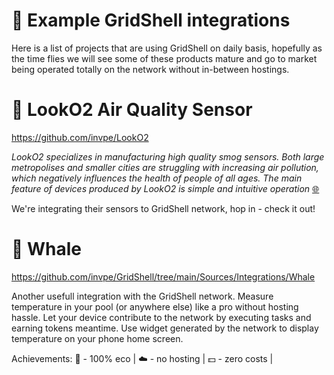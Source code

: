 # 🎊 Example GridShell integrations
 
Here is a list of projects that are using GridShell on daily basis, hopefully as the time flies 
we will see some of these products mature and go to market being operated totally on the network without in-between hostings.

# 🌲 LookO2 Air Quality Sensor 

https://github.com/invpe/LookO2

_LookO2 specializes in manufacturing high quality smog sensors. Both large metropolises and smaller cities are struggling with increasing air pollution, which negatively influences the health of people of all ages. The main feature of devices produced by LookO2 is simple and intuitive operation_ [🌐](looko2.com/)

We're integrating their sensors to GridShell network, hop in - check it out!





# :whale: Whale

https://github.com/invpe/GridShell/tree/main/Sources/Integrations/Whale

Another usefull integration with the GridShell network.
Measure temperature in your pool (or anywhere else) like a pro without hosting hassle.
Let your device contribute to the network by executing tasks and earning tokens meantime.
Use widget generated by the network to display temperature on your phone home screen.

Achievements:
:seedling: - 100% eco | 
:cloud: - no hosting | 
:dollar: - zero costs |


